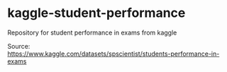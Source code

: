 # kaggle-student-performance
Repository for student performance in exams from kaggle

Source:</br>
https://www.kaggle.com/datasets/spscientist/students-performance-in-exams
